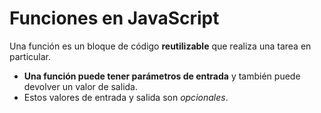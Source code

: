 # Funciones en JavaScript

Una función es un bloque de código **reutilizable** que realiza una tarea en particular.

- **Una función puede tener parámetros de entrada** y también puede devolver un valor de salida.
- Estos valores de entrada y salida son _opcionales_.